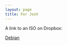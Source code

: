 ```yaml
---
layout: page
title: For Josh
---
```


A link to an ISO on Dropbox:

[Debian](https://www.dropbox.com/s/esg1w4sn9bgmerg/debian-9.2.1-amd64-netinst.iso?dl=0)
